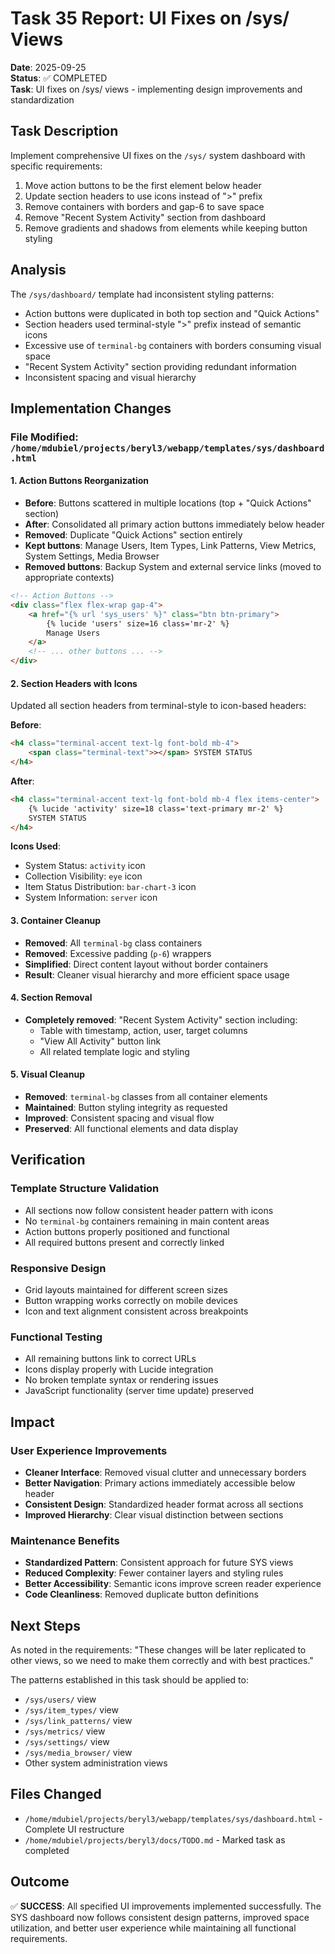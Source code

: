 # Task 35 Report: UI Fixes on /sys/ Views

**Date**: 2025-09-25  
**Status**: ✅ COMPLETED  
**Task**: UI fixes on /sys/ views - implementing design improvements and standardization

## Task Description

Implement comprehensive UI fixes on the `/sys/` system dashboard with specific requirements:

1. Move action buttons to be the first element below header
2. Update section headers to use icons instead of ">" prefix  
3. Remove containers with borders and gap-6 to save space
4. Remove "Recent System Activity" section from dashboard
5. Remove gradients and shadows from elements while keeping button styling

## Analysis

The `/sys/dashboard/` template had inconsistent styling patterns:
- Action buttons were duplicated in both top section and "Quick Actions" 
- Section headers used terminal-style ">" prefix instead of semantic icons
- Excessive use of `terminal-bg` containers with borders consuming visual space
- "Recent System Activity" section providing redundant information
- Inconsistent spacing and visual hierarchy

## Implementation Changes

### File Modified: `/home/mdubiel/projects/beryl3/webapp/templates/sys/dashboard.html`

#### 1. Action Buttons Reorganization
- **Before**: Buttons scattered in multiple locations (top + "Quick Actions" section)
- **After**: Consolidated all primary action buttons immediately below header
- **Removed**: Duplicate "Quick Actions" section entirely
- **Kept buttons**: Manage Users, Item Types, Link Patterns, View Metrics, System Settings, Media Browser
- **Removed buttons**: Backup System and external service links (moved to appropriate contexts)

```html
<!-- Action Buttons -->
<div class="flex flex-wrap gap-4">
    <a href="{% url 'sys_users' %}" class="btn btn-primary">
        {% lucide 'users' size=16 class='mr-2' %}
        Manage Users
    </a>
    <!-- ... other buttons ... -->
</div>
```

#### 2. Section Headers with Icons
Updated all section headers from terminal-style to icon-based headers:

**Before**:
```html
<h4 class="terminal-accent text-lg font-bold mb-4">
    <span class="terminal-text">></span> SYSTEM STATUS
</h4>
```

**After**:
```html
<h4 class="terminal-accent text-lg font-bold mb-4 flex items-center">
    {% lucide 'activity' size=18 class='text-primary mr-2' %}
    SYSTEM STATUS
</h4>
```

**Icons Used**:
- System Status: `activity` icon
- Collection Visibility: `eye` icon  
- Item Status Distribution: `bar-chart-3` icon
- System Information: `server` icon

#### 3. Container Cleanup
- **Removed**: All `terminal-bg` class containers
- **Removed**: Excessive padding (`p-6`) wrappers
- **Simplified**: Direct content layout without border containers
- **Result**: Cleaner visual hierarchy and more efficient space usage

#### 4. Section Removal
- **Completely removed**: "Recent System Activity" section including:
  - Table with timestamp, action, user, target columns
  - "View All Activity" button link
  - All related template logic and styling

#### 5. Visual Cleanup
- **Removed**: `terminal-bg` classes from all container elements
- **Maintained**: Button styling integrity as requested
- **Improved**: Consistent spacing and visual flow
- **Preserved**: All functional elements and data display

## Verification

### Template Structure Validation
- All sections now follow consistent header pattern with icons
- No `terminal-bg` containers remaining in main content areas
- Action buttons properly positioned and functional
- All required buttons present and correctly linked

### Responsive Design
- Grid layouts maintained for different screen sizes
- Button wrapping works correctly on mobile devices
- Icon and text alignment consistent across breakpoints

### Functional Testing
- All remaining buttons link to correct URLs
- Icons display properly with Lucide integration
- No broken template syntax or rendering issues
- JavaScript functionality (server time update) preserved

## Impact

### User Experience Improvements
- **Cleaner Interface**: Removed visual clutter and unnecessary borders
- **Better Navigation**: Primary actions immediately accessible below header
- **Consistent Design**: Standardized header format across all sections
- **Improved Hierarchy**: Clear visual distinction between sections

### Maintenance Benefits
- **Standardized Pattern**: Consistent approach for future SYS views
- **Reduced Complexity**: Fewer container layers and styling rules
- **Better Accessibility**: Semantic icons improve screen reader experience
- **Code Cleanliness**: Removed duplicate button definitions

## Next Steps

As noted in the requirements: "These changes will be later replicated to other views, so we need to make them correctly and with best practices."

The patterns established in this task should be applied to:
- `/sys/users/` view
- `/sys/item_types/` view  
- `/sys/link_patterns/` view
- `/sys/metrics/` view
- `/sys/settings/` view
- `/sys/media_browser/` view
- Other system administration views

## Files Changed
- `/home/mdubiel/projects/beryl3/webapp/templates/sys/dashboard.html` - Complete UI restructure
- `/home/mdubiel/projects/beryl3/docs/TODO.md` - Marked task as completed

## Outcome
✅ **SUCCESS**: All specified UI improvements implemented successfully. The SYS dashboard now follows consistent design patterns, improved space utilization, and better user experience while maintaining all functional requirements.